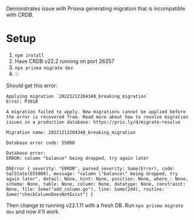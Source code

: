 Demonstrates issue with Prisma generating migration that is incompatible with CRDB.

# Setup

1. `npm install`
1. Have CRDB v22.2 running on port 26257
1. `npx prisma migrate dev`
1. 💥

Should get this error:

```
Applying migration `20221212204348_breaking_migration`
Error: P3018

A migration failed to apply. New migrations cannot be applied before the error is recovered from. Read more about how to resolve migration issues in a production database: https://pris.ly/d/migrate-resolve

Migration name: 20221212204348_breaking_migration

Database error code: 55000

Database error:
ERROR: column "balance" being dropped, try again later

DbError { severity: "ERROR", parsed_severity: Some(Error), code: SqlState(E55000), message: "column \"balance\" being dropped, try again later", detail: None, hint: None, position: None, where_: None, schema: None, table: None, column: None, datatype: None, constraint: None, file: Some("add_column.go"), line: Some(244), routine: Some("checkColumnDoesNotExist") }
```

Then change to running v22.1.11 with a fresh DB. Run `npx prisma migrate dev` and now it'll work.
